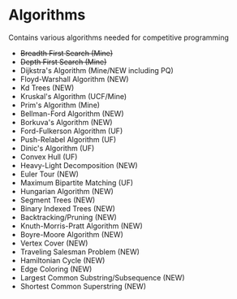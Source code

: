 Algorithms
==========
Contains various algorithms needed for competitive programming

- ~~Breadth First Search (Mine)~~
- ~~Depth First Search (Mine)~~
- Dijkstra's Algorithm (Mine/NEW including PQ)
- Floyd-Warshall Algorithm (NEW)
- Kd Trees (NEW)
- Kruskal's Algorithm (UCF/Mine)
- Prim's Algorithm (Mine)
- Bellman-Ford Algorithm (NEW)
- Borkuva's Algorithm (NEW)
- Ford-Fulkerson Algorithm (UF)
- Push-Relabel Algorithm (UF)
- Dinic's Algorithm (UF)
- Convex Hull (UF)
- Heavy-Light Decomposition (NEW)
- Euler Tour (NEW)
- Maximum Bipartite Matching (UF)
- Hungarian Algorithm (NEW)
- Segment Trees (NEW)
- Binary Indexed Trees (NEW)
- Backtracking/Pruning (NEW)
- Knuth-Morris-Pratt Algorithm (NEW)
- Boyre-Moore Algorithm (NEW)
- Vertex Cover (NEW)
- Traveling Salesman Problem (NEW)
- Hamiltonian Cycle (NEW)
- Edge Coloring (NEW)
- Largest Common Substring/Subsequence (NEW)
- Shortest Common Superstring (NEW)
